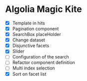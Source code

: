 Algolia Magic Kite
==================

 - [x] Template in hits
 - [x] Pagination component
 - [x] SearchBox placeHolder
 - [x] Change dataset
 - [x] Disjunctive facets
 - [x] Slider
 - [ ] Configuration of the search
 - [ ] Refactor component definition
 - [ ] Multi index selection
 - [x] Sort on facet list
